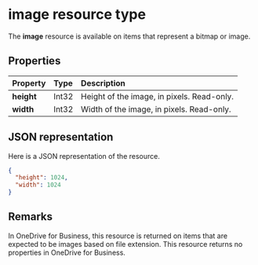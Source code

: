 # image resource type

The **image** resource is available on items that represent a bitmap or image.


## Properties

| Property   | Type  | Description                                |
|:-----------|:------|:-------------------------------------------|
| **height** | Int32 | Height of the image, in pixels. Read-only. |
| **width**  | Int32 | Width of the image, in pixels. Read-only.  |

## JSON representation

Here is a JSON representation of the resource.

<!-- {
  "blockType": "resource",
  "optionalProperties": [

  ],
  "@odata.type": "microsoft.graph.image"
}-->

```json
{
  "height": 1024,
  "width": 1024
}

```

## Remarks

In OneDrive for Business, this resource is returned on items that are expected
to be images based on file extension. This resource returns no properties in
OneDrive for Business.


<!-- uuid: 8fcb5dbc-d5aa-4681-8e31-b001d5168d79
2015-10-25 14:57:30 UTC -->
<!-- {
  "type": "#page.annotation",
  "description": "image resource",
  "keywords": "",
  "section": "documentation",
  "tocPath": ""
}-->
